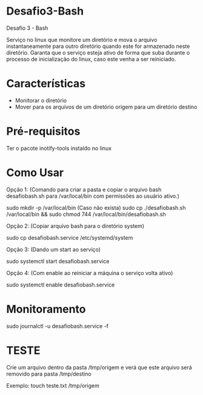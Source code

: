 # Desafio3-Bash

Desafio 3 - Bash

Serviço no linux que monitore um diretório e mova o arquivo instantaneamente para outro diretório quando este for armazenado neste diretório.
Garanta que o serviço esteja ativo de forma que suba durante o processo de inicialização do linux, caso este venha a ser reiniciado.

# Características

* Monitorar o diretório
* Mover para os arquivos de um diretório origem para um diretório destino

# Pré-requisitos

Ter o pacote inotify-tools instaldo no linux

# Como Usar

Opção 1: (Comando para criar a pasta e copiar o arquivo bash desafiobash.sh para /var/local/bin com permissões ao usuário ativo.)

sudo mkdir -p /var/local/bin (Caso não exista)
sudo cp ./desafiobash.sh /var/local/bin && sudo chmod 744 /var/local/bin/desafiobash.sh

Opção 2: (Copiar arquivo bash para o diretório system)

sudo cp desafiobash.service /etc/systemd/system

Opção 3: (Dando um start ao serviço)

sudo systemctl start desafiobash.service

Opção 4: (Com enable ao reiniciar a máquina o serviço volta ativo)

sudo systemctl enable desafiobash.service 

# Monitoramento

sudo journalctl -u desafiobash.service -f

# TESTE

Crie um arquivo dentro da pasta /tmp/origem e verá que este arquivo será removido para pasta /tmp/destino

Exemplo: touch teste.txt /tmp/origem



